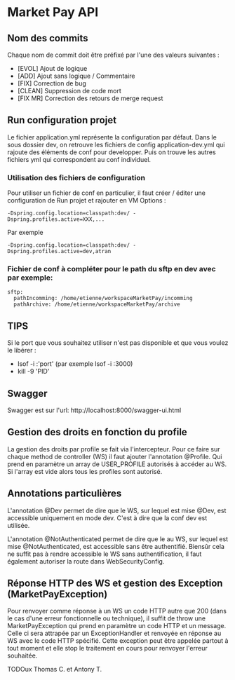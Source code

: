 # Market Pay API

## Nom des commits
Chaque nom de commit doit être préfixé par l'une des valeurs suivantes :
 - [EVOL] Ajout de logique
 - [ADD] Ajout sans logique / Commentaire
 - [FIX] Correction de bug
 - [CLEAN] Suppression de code mort
 - [FIX MR] Correction des retours de merge request

## Run configuration projet
Le fichier application.yml représente la configuration par défaut.
Dans le sous dossier dev, on retrouve les fichiers de config application-dev.yml qui rajoute des éléments de conf pour developper.
Puis on trouve les autres fichiers yml qui correspondent au conf individuel.

### Utilisation des fichiers de configuration
Pour utiliser un fichier de conf en particulier, il faut créer / éditer une configuration de Run projet et rajouter en VM Options :

```
-Dspring.config.location=classpath:dev/ -Dspring.profiles.active=XXX,...
```
Par exemple 
```
-Dspring.config.location=classpath:dev/ -Dspring.profiles.active=dev,atran
```

### Fichier de conf à compléter pour le path du sftp en dev avec par exemple:
```
sftp:
  pathIncomming: /home/etienne/workspaceMarketPay/incomming
  pathArchive: /home/etienne/workspaceMarketPay/archive
```

## TIPS
Si le port que vous souhaitez utiliser n'est pas disponible et que vous voulez le libérer :
 - lsof -i :'port' (par exemple lsof -i :3000)
 - kill -9 'PID'

## Swagger
Swagger est sur l'url: http://localhost:8000/swagger-ui.html

## Gestion des droits en fonction du profile

La gestion des droits par profile se fait via l'intercepteur. Pour ce faire sur chaque method de controller (WS) il faut
ajouter l'annotation @Profile. Qui prend en paramètre un array de USER_PROFILE autorisés à accéder au WS.
Si l'array est vide alors tous les profiles sont autorisé.

## Annotations particulières

L'annotation @Dev permet de dire que le WS, sur lequel est mise @Dev, est accessible uniquement en mode dev.
C'est à dire que la conf dev est utilisée.

L'annotation @NotAuthenticated permet de dire que le au WS, sur lequel est mise @NotAuthenticated, est accessible sans être authentifié.
Biensûr cela ne suffit pas à rendre accessible le WS sans authentification, il faut également autoriser la route dans WebSecurityConfig.

## Réponse HTTP des WS et gestion des Exception (MarketPayException)

Pour renvoyer comme réponse à un WS un code HTTP autre que 200 (dans le cas d'une erreur fonctionnelle ou technique),
il suffit de throw une MarketPayException qui prend en paramètre un code HTTP et un message. Celle ci sera attrapée par
un ExceptionHandler et renvoyée en réponse au WS avec le code HTTP spécifié. Cette exception peut être appelée partout
à tout moment et elle stop le traitement en cours pour renvoyer l'erreur souhaitée.



TODOux Thomas C. et Antony T.

